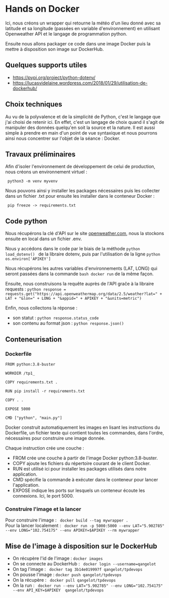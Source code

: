 # Hands on Docker

Ici, nous créons un wrapper qui retourne la météo d'un lieu donné avec sa latitude et sa longitude
(passées en variable d'environnement) en utilisant Openweather API et le langage de
programmation python.

Ensuite nous allons packager ce code dans une image Docker puis la mettre à disposition son image sur DockerHub.

## Quelques supports utiles 

- https://pypi.org/project/python-dotenv/ 
- https://lucasvidelaine.wordpress.com/2018/01/29/utilisation-de-dockerhub/

## Choix techniques

Au vu de la polyvalence et de la simplicité de Python, c'est le langage que j'ai choisi de retenir ici. En effet, c'est un langage de choix quand il s'agit de manipuler des données quelqu'en soit la source et la nature. Il est aussi simple à prendre en main d'un point de vue syntaxique et nous pourrons ainsi nous concentrer sur l'objet de la séance : Docker. 


## Travaux préliminaires 

Afin d'isoler l'environnement de développement de celui de production, nous créons un environnement virtuel : 

``` python3 -m venv myvenv```

Nous pouvons ainsi y installer les packages nécessaires puis les collecter dans un fichier .txt pour ensuite les installer dans le conteneur Docker :

``` pip freeze -> requirements.txt```

## Code python

Nous récupérons la clé d'API sur le site [openweather.com](https://openweathermap.org/), nous la stockons ensuite en local dans un fichier .env.

Nous y accédons dans le code par le biais de la méthode ```python load_dotenv() ``` de la libraire dotenv, puis par l'utilisation de la ligne ```python os.environ['APIKEY'] ```

Nous récupérons les autres variables d'environnements (LAT, LONG) qui seront passées dans la commande ```bash docker run``` de la même façon.

Ensuite, nous construisons la requête auprès de l'API graĉe à la libraire requests :
```python response = requests.get("https://api.openweathermap.org/data/2.5/weather?lat=" + LAT + "&lon=" + LONG + "&appid=" + APIKEY + "&units=metric") ```

Enfin, nous collectons la réponse : 
- son statut : ```python response.status_code ```
- son contenu au format json : ```python response.json() ```

## Conteneurisation 

### Dockerfile 

```
FROM python:3.8-buster

WORKDIR /tp1_

COPY requirements.txt .

RUN pip install -r requirements.txt

COPY . .

EXPOSE 5000

CMD ["python", "main.py"]
```

Docker construit automatiquement les images en lisant les instructions du Dockerfile, un fichier texte qui contient toutes les commandes, dans l'ordre, nécessaires pour construire une image donnée.

Chaque instruction crée une couche :

- FROM crée une couche à partir de l'image Docker python:3.8-buster.
- COPY ajoute les fichiers du répertoire courant de le client Docker.
- RUN est utilisé ici pour installer les packages utilisés dans notre application.
- CMD spécifie la commande à exécuter dans le conteneur pour lancer l'application.
- EXPOSE indique les ports sur lesquels un conteneur écoute les connexions. Ici, le port 5000.

### Construire l'image et la lancer

Pour construire l'image : ``` docker build --tag mywrapper .``` <br>
Pour la lancer localement : ``` docker run -p 5000:5000 --env LAT="5.902785" --env LONG="102.754175" --env APIKEY=$APIKEY --rm mywrapper```

## Mise de l'image à disposition sur le DockerHub

- On récupère l'id de l'image : ``` docker images ```
- On se connecte au DockerHub : ``` docker login --username=qangelot```
- On tag l'image : ``` docker tag 3b14e019997f qangelot/tpdevops```
- On pousse l'image : ``` docker push qangelot/tpdevops ```
- On la récupère : ``` docker pull qangelot/tpdevops```
- On la run : ``` docker run --env LAT="5.902785" --env LONG="102.754175" --env API_KEY=$APIKEY  qangelot/tpdevops```



